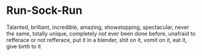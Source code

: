 # Run-Sock-Run
Talanted, brilliant, incredible, amazing, showstopping, spectacular, never the same, totally unique, completely not ever been done before, unafraid to refferace or not refferace, put it in a blender, shit on it, vomit on it, eat it, give birth to it
